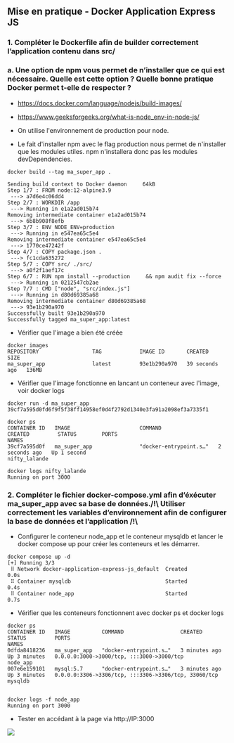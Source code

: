 ## Mise en pratique - Docker Application Express JS

### 1. Compléter le Dockerfile afin de builder correctement l’application contenu dans src/
### a. Une option de npm vous permet de n’installer que ce qui est nécessaire. Quelle est cette option ? Quelle bonne pratique Docker permet t-elle de respecter ?

- https://docs.docker.com/language/nodejs/build-images/
- https://www.geeksforgeeks.org/what-is-node_env-in-node-js/

- On utilise l'environnement de production pour node.
- Le fait d'installer npm avec le flag production nous permet de n'installer que les modules utiles. npm n'installera donc pas les modules devDependencies. 

```bash=
docker build --tag ma_super_app .

Sending build context to Docker daemon     64kB
Step 1/7 : FROM node:12-alpine3.9
 ---> a7d6e4c06dd4
Step 2/7 : WORKDIR /app
 ---> Running in e1a2ad015b74
Removing intermediate container e1a2ad015b74
 ---> 6b8b908f8efb
Step 3/7 : ENV NODE_ENV=production
 ---> Running in e547ea65c5e4
Removing intermediate container e547ea65c5e4
 ---> 1770ce47242f
Step 4/7 : COPY package.json .
 ---> fc1cda635272
Step 5/7 : COPY src/ ./src/
 ---> a0f2f1aef17c
Step 6/7 : RUN npm install --production     && npm audit fix --force
 ---> Running in 0212547cb2ae
Step 7/7 : CMD ["node", "src/index.js"]
 ---> Running in d80d69385a68
Removing intermediate container d80d69385a68
 ---> 93e1b290a970
Successfully built 93e1b290a970
Successfully tagged ma_super_app:latest
```

- Vérifier que l'image a bien été créée
```bash=
docker images
REPOSITORY                 TAG            IMAGE ID       CREATED          SIZE
ma_super_app               latest         93e1b290a970   39 seconds ago   136MB
```

- Vérifier que l'image fonctionne en lancant un conteneur avec l'image, voir docker logs
```bash=
docker run -d ma_super_app
39cf7a595d0fd6f9f5f38ff14958ef0d4f2792d1340e3fa91a2098ef3a7335f1

docker ps
CONTAINER ID   IMAGE                      COMMAND                  CREATED         STATUS        PORTS                                  NAMES
39cf7a595d0f   ma_super_app               "docker-entrypoint.s…"   2 seconds ago   Up 1 second                                          nifty_lalande

docker logs nifty_lalande
Running on port 3000
```


### 2. Compléter le fichier docker-compose.yml afin d’éxécuter ma_super_app avec sa base de données./!\ Utiliser correctement les variables d’environnement afin de configurer la base de données et l’application /!\

- Configurer le conteneur node_app et le conteneur mysqldb et lancer le docker compose up pour créer les conteneurs et les démarrer.
```bash=
docker compose up -d
[+] Running 3/3
 ⠿ Network docker-application-express-js_default  Created                                                                                                                      0.0s
 ⠿ Container mysqldb                              Started                                                                                                                      0.4s
 ⠿ Container node_app                             Started                                                                                                                      0.7s
```

- Vérifier que les conteneurs fonctionnent avec docker ps et docker logs
```bash=
docker ps
CONTAINER ID   IMAGE          COMMAND                  CREATED         STATUS         PORTS                                                  NAMES
0dfda8418236   ma_super_app   "docker-entrypoint.s…"   3 minutes ago   Up 3 minutes   0.0.0.0:3000->3000/tcp, :::3000->3000/tcp              node_app
007e6e159101   mysql:5.7      "docker-entrypoint.s…"   3 minutes ago   Up 3 minutes   0.0.0.0:3306->3306/tcp, :::3306->3306/tcp, 33060/tcp   mysqldb


docker logs -f node_app
Running on port 3000
```
- Tester en accédant à la page via http://IP:3000

![](https://i.imgur.com/g6NDMcL.png)



